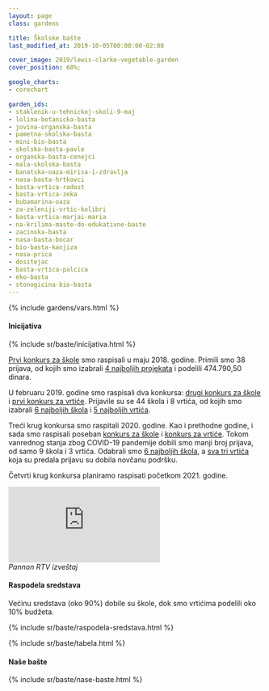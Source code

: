 ```yaml
---
layout: page
class: gardens

title: Školske bašte
last_modified_at: 2019-10-05T00:00:00-02:00

cover_image: 2019/lewis-clarke-vegetable-garden
cover_position: 60%;

google_charts:
- corechart

garden_ids:
- staklenik-u-tehnickoj-skoli-9-maj
- lolina-botanicka-basta
- jovina-organska-basta
- pametna-skolska-basta
- mini-bio-basta
- skolska-basta-pavle
- organska-basta-cenejci
- mala-skolska-basta
- banatska-oaza-mirisa-i-zdravlja
- nasa-basta-hrtkovci
- basta-vrtica-radost
- basta-vrtica-zeka
- bubamarina-oaza
- za-zeleniji-vrtic-kolibri
- basta-vrtica-marjai-maria
- na-krilima-maste-do-edukativne-baste
- zacinska-basta
- nasa-basta-bocar
- bio-basta-kanjiza
- nasa-prica
- dositejac
- basta-vrtica-palcica
- eko-basta
- stonogicina-bio-basta
---
```


{% include gardens/vars.html %}

#### Inicijativa

{% include sr/baste/inicijativa.html %}

<div class="row">
  <div class="col s12 l6 xl8" markdown="1">

[Prvi konkurs za škole](/projekti/2018/konkurs-za-finansiranje-skolske-baste/)
smo raspisali u maju 2018. godine. Primili smo 38 prijava, od kojih smo
izabrali
[4 najboljih projekata](/projekti/2018/rezultati-konkursa-za-finansiranje-skolske-baste/)
i podelili 474.790,50 dinara.

U februaru 2019. godine smo raspisali dva konkursa:
[drugi konkurs za škole](/projekti/2019/konkurs-za-finansiranje-skolske-baste/) i
[prvi konkurs za vrtiće](/projekti/2019/konkurs-za-finansiranje-baste-u-vrticima/).
Prijavile su se 44 škola i 8 vrtića, od kojih smo izabrali
[6 najboljih škola](/projekti/2019/rezultati-konkursa-za-finansiranje-skolske-baste/)
i
[5 najboljih vrtića](/projekti/2019/rezultati-konkursa-za-finansiranje-baste-u-vrticima/).

Treći krug konkursa smo raspitali 2020. godine. Kao i prethodne godine, i sada
smo raspisali poseban
[konkurs za škole](/projekti/konkurs-za-finansiranje-skolske-baste/)
i
[konkurs za vrtiće](/projekti/konkurs-za-finansiranje-baste-u-vrticima/). Tokom
vanrednog stanja zbog COVID-19 pandemije dobili smo manji broj prijava, od samo
9 škola i 3 vrtića. Odabrali smo
[6 najboljih škola](/projekti/rezultati-konkursa-za-finansiranje-skolske-baste/),
a
[sva tri vrtića](/projekti/rezultati-konkursa-za-finansiranje-baste-u-vrticima/)
koja su predala prijavu su dobila novčanu podršku.

Četvrti krug konkursa planiramo raspisati početkom 2021. godine.

  </div>
  <div class="video-col col s12 l6 xl4">
    <div class="video">
      <iframe
        src="https://www.youtube.com/embed/w2Wo-_1OxcU?controls=0"
        frameborder="0"
        allow="accelerometer; autoplay; encrypted-media; gyroscope; picture-in-picture"
        allowfullscreen></iframe>
    </div>
    <em>Pannon RTV izveštaj</em>
  </div>
</div>

#### Raspodela sredstava

Većinu sredstava (oko 90%) dobile su škole, dok smo vrtićima podelili oko 10% budžeta.

{% include sr/baste/raspodela-sredstava.html %}

{% include sr/baste/tabela.html %}

#### Naše bašte

{% include sr/baste/nase-baste.html %}
